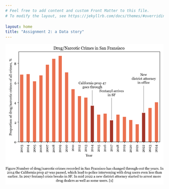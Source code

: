 ```yaml
---
# Feel free to add content and custom Front Matter to this file.
# To modify the layout, see https://jekyllrb.com/docs/themes/#overriding-theme-defaults

layout: home
title: "Assignment 2: a Data story"
---
```

![Graph 1](https://raw.githubusercontent.com/mvalim165/mvalim165.github.io/refs/heads/main/crime-proportions.png)
